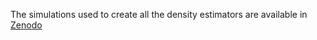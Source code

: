 The simulations used to create all the density estimators are available in [Zenodo](https://zenodo.org/record/7307532/files/simulations.tar.gz?download=1)

